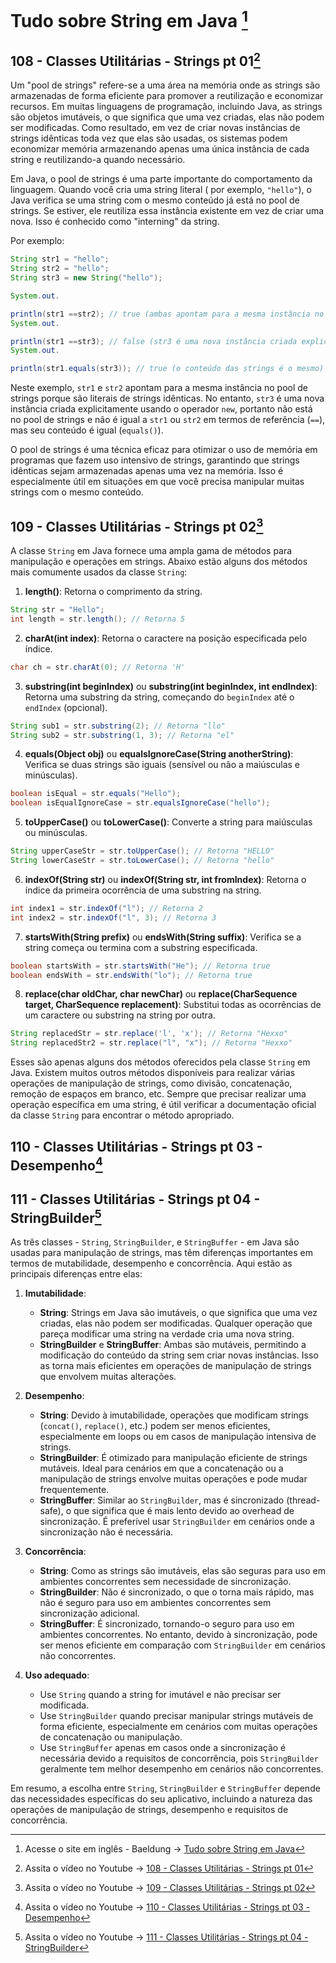 # Tudo sobre String em Java [^01]

[^01]: Acesse o site em inglês - Baeldung -> [Tudo sobre String em Java](https://www.baeldung.com/java-string)

## 108 - Classes Utilitárias - Strings pt 01[^02]

[^02]: Assita o vídeo no Youtube -> [108 - Classes Utilitárias - Strings pt 01](https://abre.ai/iK2w)

Um "pool de strings" refere-se a uma área na memória onde as strings são armazenadas de forma eficiente para promover a
reutilização e economizar recursos. Em muitas linguagens de programação, incluindo Java, as strings são objetos
imutáveis, o que significa que uma vez criadas, elas não podem ser modificadas. Como resultado, em vez de criar novas
instâncias de strings idênticas toda vez que elas são usadas, os sistemas podem economizar memória armazenando apenas
uma única instância de cada string e reutilizando-a quando necessário.

Em Java, o pool de strings é uma parte importante do comportamento da linguagem. Quando você cria uma string literal (
por exemplo, `"hello"`), o Java verifica se uma string com o mesmo conteúdo já está no pool de strings. Se estiver, ele
reutiliza essa instância existente em vez de criar uma nova. Isso é conhecido como "interning" da string.

Por exemplo:

```java
String str1 = "hello";
String str2 = "hello";
String str3 = new String("hello");

System.out.

println(str1 ==str2); // true (ambas apontam para a mesma instância no pool de strings)
System.out.

println(str1 ==str3); // false (str3 é uma nova instância criada explicitamente)
System.out.

println(str1.equals(str3)); // true (o conteúdo das strings é o mesmo)
```

Neste exemplo, `str1` e `str2` apontam para a mesma instância no pool de strings porque são literais de strings
idênticas. No entanto, `str3` é uma nova instância criada explicitamente usando o operador `new`, portanto não está no
pool de strings e não é igual a `str1` ou `str2` em termos de referência (`==`), mas seu conteúdo é igual (`equals()`).

O pool de strings é uma técnica eficaz para otimizar o uso de memória em programas que fazem uso intensivo de strings,
garantindo que strings idênticas sejam armazenadas apenas uma vez na memória. Isso é especialmente útil em situações em
que você precisa manipular muitas strings com o mesmo conteúdo.

## 109 - Classes Utilitárias - Strings pt 02[^03]

[^03]: Assita o vídeo no Youtube -> [109 - Classes Utilitárias - Strings pt 02](https://abre.ai/iK5L)

A classe `String` em Java fornece uma ampla gama de métodos para manipulação e operações em strings. Abaixo estão alguns
dos métodos mais comumente usados da classe `String`:

1. **length()**: Retorna o comprimento da string.

```java
String str = "Hello";
int length = str.length(); // Retorna 5
```

2. **charAt(int index)**: Retorna o caractere na posição especificada pelo índice.

```java
char ch = str.charAt(0); // Retorna 'H'
```

3. **substring(int beginIndex)** ou **substring(int beginIndex, int endIndex)**: Retorna uma substring da string,
   começando do `beginIndex` até o `endIndex` (opcional).

```java
String sub1 = str.substring(2); // Retorna "llo"
String sub2 = str.substring(1, 3); // Retorna "el"
```

4. **equals(Object obj)** ou **equalsIgnoreCase(String anotherString)**: Verifica se duas strings são iguais (sensível
   ou não a maiúsculas e minúsculas).

```java
boolean isEqual = str.equals("Hello");
boolean isEqualIgnoreCase = str.equalsIgnoreCase("hello");
```

5. **toUpperCase()** ou **toLowerCase()**: Converte a string para maiúsculas ou minúsculas.

```java
String upperCaseStr = str.toUpperCase(); // Retorna "HELLO"
String lowerCaseStr = str.toLowerCase(); // Retorna "hello"
```

6. **indexOf(String str)** ou **indexOf(String str, int fromIndex)**: Retorna o índice da primeira ocorrência de uma
   substring na string.

```java
int index1 = str.indexOf("l"); // Retorna 2
int index2 = str.indexOf("l", 3); // Retorna 3
```

7. **startsWith(String prefix)** ou **endsWith(String suffix)**: Verifica se a string começa ou termina com a substring
   especificada.

```java
boolean startsWith = str.startsWith("He"); // Retorna true
boolean endsWith = str.endsWith("lo"); // Retorna true
```

8. **replace(char oldChar, char newChar)** ou **replace(CharSequence target, CharSequence replacement)**: Substitui
   todas as ocorrências de um caractere ou substring na string por outra.

```java
String replacedStr = str.replace('l', 'x'); // Retorna "Hexxo"
String replacedStr2 = str.replace("l", "x"); // Retorna "Hexxo"
```

Esses são apenas alguns dos métodos oferecidos pela classe `String` em Java. Existem muitos outros métodos disponíveis
para realizar várias operações de manipulação de strings, como divisão, concatenação, remoção de espaços em branco, etc.
Sempre que precisar realizar uma operação específica em uma string, é útil verificar a documentação oficial da
classe `String` para encontrar o método apropriado.

## 110 - Classes Utilitárias - Strings pt 03 - Desempenho[^04]

[^04]: Assita o vídeo no Youtube -> [110 - Classes Utilitárias - Strings pt 03 - Desempenho](https://abre.ai/iK6t)

## 111 - Classes Utilitárias - Strings pt 04 - StringBuilder[^05]

[^05]: Assita o vídeo no Youtube -> [111 - Classes Utilitárias - Strings pt 04 - StringBuilder](https://abre.ai/iOOY)

As três classes - `String`, `StringBuilder`, e `StringBuffer` - em Java são usadas para manipulação de strings, mas têm
diferenças importantes em termos de mutabilidade, desempenho e concorrência. Aqui estão as principais diferenças entre
elas:

1. **Imutabilidade**:
    - **String**: Strings em Java são imutáveis, o que significa que uma vez criadas, elas não podem ser modificadas.
      Qualquer operação que pareça modificar uma string na verdade cria uma nova string.
    - **StringBuilder** e **StringBuffer**: Ambas são mutáveis, permitindo a modificação do conteúdo da string sem criar
      novas instâncias. Isso as torna mais eficientes em operações de manipulação de strings que envolvem muitas
      alterações.

2. **Desempenho**:
    - **String**: Devido à imutabilidade, operações que modificam strings (`concat()`, `replace()`, etc.) podem ser
      menos eficientes, especialmente em loops ou em casos de manipulação intensiva de strings.
    - **StringBuilder**: É otimizado para manipulação eficiente de strings mutáveis. Ideal para cenários em que a
      concatenação ou a manipulação de strings envolve muitas operações e pode mudar frequentemente.
    - **StringBuffer**: Similar ao `StringBuilder`, mas é sincronizado (thread-safe), o que significa que é mais lento
      devido ao overhead de sincronização. É preferível usar `StringBuilder` em cenários onde a sincronização não é
      necessária.

3. **Concorrência**:
    - **String**: Como as strings são imutáveis, elas são seguras para uso em ambientes concorrentes sem necessidade de
      sincronização.
    - **StringBuilder**: Não é sincronizado, o que o torna mais rápido, mas não é seguro para uso em ambientes
      concorrentes sem sincronização adicional.
    - **StringBuffer**: É sincronizado, tornando-o seguro para uso em ambientes concorrentes. No entanto, devido à
      sincronização, pode ser menos eficiente em comparação com `StringBuilder` em cenários não concorrentes.

4. **Uso adequado**:
    - Use `String` quando a string for imutável e não precisar ser modificada.
    - Use `StringBuilder` quando precisar manipular strings mutáveis de forma eficiente, especialmente em cenários com
      muitas operações de concatenação ou manipulação.
    - Use `StringBuffer` apenas em casos onde a sincronização é necessária devido a requisitos de concorrência,
      pois `StringBuilder` geralmente tem melhor desempenho em cenários não concorrentes.

Em resumo, a escolha entre `String`, `StringBuilder` e `StringBuffer` depende das necessidades específicas do seu
aplicativo, incluindo a natureza das operações de manipulação de strings, desempenho e requisitos de concorrência.